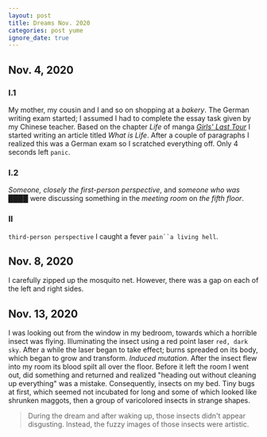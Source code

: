 ```yaml
---
layout: post
title: Dreams Nov. 2020
categories: post yume
ignore_date: true
---
```

## Nov. 4, 2020

### I.1

My mother, my cousin and I and so on shopping at a *bakery*. The German writing exam started; I assumed I had to complete the essay task given by my Chinese teacher. Based on the chapter *Life* of manga [*Girls' Last Tour*](https://en.wikipedia.org/wiki/Girls%27_Last_Tour) I started writing an article titled *What is Life*. After a couple of paragraphs I realized this was a German exam so I scratched everything off. Only 4 seconds left `panic`.

### I.2

*Someone, closely the first-person perspective*, and *someone who was ████* were discussing something in the *meeting room* on *the fifth floor*.

### II

`third-person perspective` I caught a fever `pain``a living hell`.

## Nov. 8, 2020

I carefully zipped up the mosquito net. However, there was a gap on each of the left and right sides.

## Nov. 13, 2020

I was looking out from the window in my bedroom, towards which a horrible insect was flying. Illuminating the insect using a red point laser `red, dark sky`. After a while the laser began to take effect; burns spreaded on its body, which began to grow and transform. *Induced mutation*. After the insect flew into my room its blood spilt all over the floor. Before it left the room I went out, did something and returned and realized "heading out without cleaning up everything" was a mistake. Consequently, insects on my bed. Tiny bugs at first, which seemed not incubated for long and some of which looked like shrunken maggots, then a group of varicolored insects in strange shapes.

> During the dream and after waking up, those insects didn't appear disgusting. Instead, the fuzzy images of those insects were artistic.

